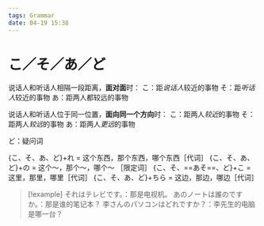```yaml
---
tags: Grammar
date: 04-19 15:38
---
```


# こ／そ／あ／ど

说话人和听话人相隔一段距离，**面对面**时：
こ：距*说话人*较近的事物
そ：距*听话人*较近的事物
あ：距两人都较远的事物

说话人和听话人位于同一位置，**面向同一个方向**时：
こ：距两人*较近*的事物
そ：距两人*较远*的事物
あ：距两人*更远*的事物

ど：疑问词

{こ、そ、あ、ど}+れ = 这个东西，那个东西，哪个东西［代词］
{こ、そ、あ、ど}+の = 这个～，那个～，哪个～ ［限定词］
{こ、そ、==あそ==、ど}+こ = 这里，那里，哪里［代词］
{こ、そ、あ、ど}+ちら = 这边，那边，哪边［代词］

> [!example]
> それはテレビです。：那是电视机。
> あのノートは誰のですか。：那是谁的笔记本？
> 李さんのパソコンはどれですか？：李先生的电脑是哪一台？